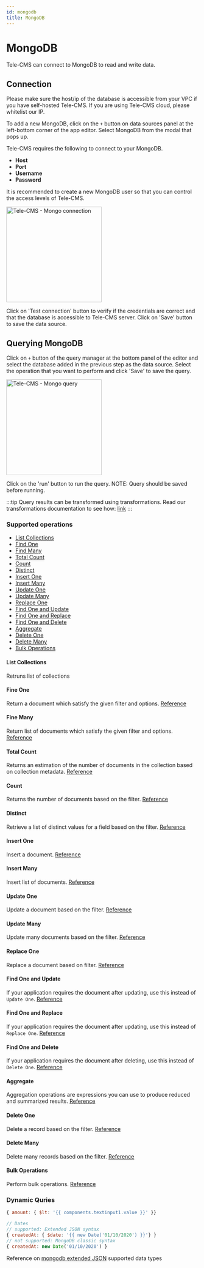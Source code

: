 ```yaml
---
id: mongodb
title: MongoDB
---
```


# MongoDB

Tele-CMS can connect to MongoDB to read and write data.

## Connection

Please make sure the host/ip of the database is accessible from your VPC if you have self-hosted Tele-CMS. If you are using Tele-CMS cloud, please whitelist our IP.

To add a new MongoDB, click on the `+` button on data sources panel at the left-bottom corner of the app editor. Select MongoDB from the modal that pops up.

Tele-CMS requires the following to connect to your MongoDB.

- **Host**
- **Port**
- **Username**
- **Password**

It is recommended to create a new MongoDB user so that you can control the access levels of Tele-CMS.

<img className="screenshot-full" src="/img/datasource-reference/mo-connect.png" alt="Tele-CMS - Mongo connection" height="250"/>

Click on 'Test connection' button to verify if the credentials are correct and that the database is accessible to Tele-CMS server. Click on 'Save' button to save the data source.

## Querying MongoDB

Click on `+` button of the query manager at the bottom panel of the editor and select the database added in the previous step as the data source. Select the operation that you want to perform and click 'Save' to save the query.

<img className="screenshot-full" src="/img/datasource-reference/mo-query.png" alt="Tele-CMS - Mongo query" height="250"/>

Click on the 'run' button to run the query. NOTE: Query should be saved before running.

:::tip
Query results can be transformed using transformations. Read our transformations documentation to see how: [link](/docs/tutorial/transformations)
:::

### Supported operations

- [List Collections](#list-collections)
- [Find One](#find-one)
- [Find Many](#find-many)
- [Total Count](#total-count)
- [Count](#count)
- [Distinct](#distinct)
- [Insert One](#insert-one)
- [Insert Many](#insert-many)
- [Update One](#update-one)
- [Update Many](#update-many)
- [Replace One](#replace-one)
- [Find One and Update](#find-one-and-update)
- [Find One and Replace](#find-one-and-replace)
- [Find One and Delete](#find-one-and-delete)
- [Aggregate](#aggregate)
- [Delete One](#delete-one)
- [Delete Many](#delete-many)
- [Bulk Operations](#bulk-operations)

#### List Collections

Retruns list of collections

#### Fine One

Return a document which satisfy the given filter and options. [Reference](https://docs.mongodb.com/drivers/node/v4.0/usage-examples/findOne)

#### Fine Many

Return list of documents which satisfy the given filter and options. [Reference](https://docs.mongodb.com/drivers/node/v4.0/usage-examples/find/)

#### Total Count

Returns an estimation of the number of documents in the collection based on collection metadata. [Reference](https://mongodb.github.io/node-mongodb-native/4.0/classes/collection.html#estimateddocumentcount)

#### Count

Returns the number of documents based on the filter. [Reference](https://mongodb.github.io/node-mongodb-native/4.0/classes/collection.html#countdocuments)

#### Distinct

Retrieve a list of distinct values for a field based on the filter. [Reference](https://docs.mongodb.com/drivers/node/v4.0/usage-examples/distinct/)

#### Insert One

Insert a document. [Reference](https://docs.mongodb.com/drivers/node/v4.0/usage-examples/insertOne/)

#### Insert Many

Insert list of documents. [Reference](https://docs.mongodb.com/drivers/node/v4.0/usage-examples/insertMany/)

#### Update One

Update a document based on the filter. [Reference](https://docs.mongodb.com/drivers/node/v4.0/usage-examples/updateOne/)

#### Update Many

Update many documents based on the filter. [Reference](https://docs.mongodb.com/drivers/node/v4.0/usage-examples/updateMany/)

#### Replace One

Replace a document based on filter. [Reference](https://docs.mongodb.com/drivers/node/v4.0/usage-examples/replaceOne/)

#### Find One and Update

If your application requires the document after updating, use this instead of `Update One`. [Reference](https://mongodb.github.io/node-mongodb-native/4.0/classes/collection.html#findoneandupdate)

#### Find One and Replace

If your application requires the document after updating, use this instead of `Replace One`. [Reference](https://mongodb.github.io/node-mongodb-native/4.0/classes/collection.html#findoneandreplace)

#### Find One and Delete

If your application requires the document after deleting, use this instead of `Delete One`. [Reference](https://mongodb.github.io/node-mongodb-native/4.0/classes/collection.html#findoneanddelete)

#### Aggregate

Aggregation operations are expressions you can use to produce reduced and summarized results. [Reference](https://docs.mongodb.com/drivers/node/v4.0/fundamentals/aggregation/)

#### Delete One

Delete a record based on the filter. [Reference](https://docs.mongodb.com/drivers/node/v4.0/usage-examples/deleteOne/)

#### Delete Many

Delete many records based on the filter. [Reference](https://docs.mongodb.com/drivers/node/v4.0/usage-examples/deleteMany/)

#### Bulk Operations

Perform bulk operations. [Reference](https://docs.mongodb.com/drivers/node/v4.0/usage-examples/bulkWrite/)

### Dynamic Quries

```javascript
{ amount: { $lt: '{{ components.textinput1.value }}' }}

// Dates
// supported: Extended JSON syntax
{ createdAt: { $date: '{{ new Date('01/10/2020') }}'} }
// not supported: MongoDB classic syntax
{ createdAt: new Date('01/10/2020') }
```

Reference on [mongodb extended JSON](https://docs.mongodb.com/manual/reference/mongodb-extended-json/) supported data types
